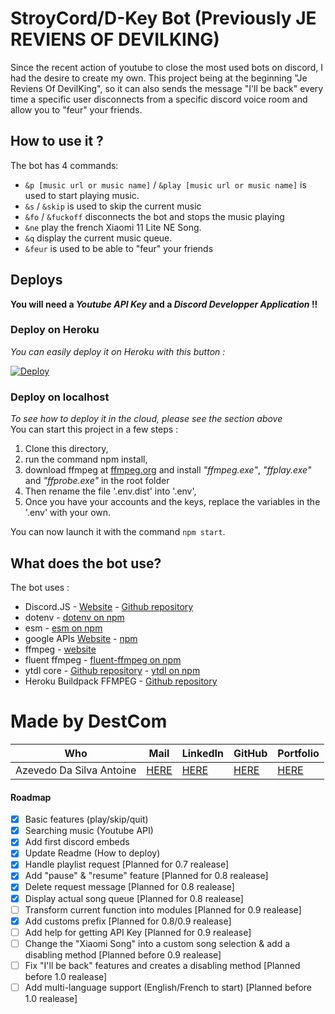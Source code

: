 # StroyCord/D-Key Bot (Previously JE REVIENS OF DEVILKING)

Since the recent action of youtube to close the most used bots on discord, I had the desire to create my own.
This project being at the beginning "Je Reviens Of DevilKing", so it can also sends the message "I'll be back" every time a specific user disconnects from a specific discord voice room and allow you to "feur" your friends.

## How to use it ?

The bot has 4 commands:

- `&p [music url or music name]` / `&play [music url or music name]` is used to start playing music.
- `&s` / `&skip` is used to skip the current music
- `&fo` / `&fuckoff` disconnects the bot and stops the music playing
- `&ne` play the french Xiaomi 11 Lite NE Song.
- `&q` display the current music queue.
- `&feur` is used to be able to "feur" your friends

## Deploys

**You will need a _Youtube API Key_ and a _Discord Developper Application_ !!**

### Deploy on Heroku

_You can easily deploy it on Heroku with this button :_

[![Deploy](https://www.herokucdn.com/deploy/button.svg)](https://heroku.com/deploy?template=https://github.com/DestroyCom/JE-REVIENS-OF-DEVILKING)

### Deploy on localhost

_To see how to deploy it in the cloud, please see the section above_  
You can start this project in a few steps :

1. Clone this directory,
2. run the command npm install,
3. download ffmpeg at [ffmpeg.org](https://www.ffmpeg.org/) and install _"ffmpeg.exe"_, _"ffplay.exe"_ and _"ffprobe.exe"_ in the root folder
4. Then rename the file '.env.dist' into '.env',
5. Once you have your accounts and the keys, replace the variables in the '.env' with your own.

You can now launch it with the command `npm start`.

## What does the bot use?

The bot uses :

- Discord.JS - [Website](https://discord.js.org/#/) - [Github repository](https://github.com/discordjs/discord.js/)
- dotenv - [dotenv on npm](https://www.npmjs.com/package/dotenv)
- esm - [esm on npm](https://www.npmjs.com/package/esm)
- google APIs [Website](https://developers.google.com/) - [npm](https://www.npmjs.com/package/googleapis)
- ffmpeg - [website](https://www.ffmpeg.org/)
- fluent ffmpeg - [fluent-ffmpeg on npm](https://www.npmjs.com/package/fluent-ffmpeg)
- ytdl core - [Github repository](https://github.com/fent/node-ytdl-core) - [ytdl on npm](https://www.npmjs.com/package/ytdl-core)
- Heroku Buildpack FFMPEG - [Github repository](https://github.com/jonathanong/heroku-buildpack-ffmpeg-latest)

# Made by DestCom

| Who                      | Mail                                       | LinkedIn                                         | GitHub                                | Portfolio                                    |
| ------------------------ | ------------------------------------------ | ------------------------------------------------ | ------------------------------------- | -------------------------------------------- |
| Azevedo Da Silva Antoine | [HERE](antoine.azevedo-da-silva@hetic.net) | [HERE](https://www.linkedin.com/in/antoine-ads/) | [HERE](https://github.com/DestroyCom) | [HERE](https://destroykeaum.alwaysdata.net/) |

#### Roadmap

- [x] Basic features (play/skip/quit)
- [x] Searching music (Youtube API)
- [x] Add first discord embeds
- [x] Update Readme (How to deploy)
- [x] Handle playlist request [Planned for 0.7 realease]
- [x] Add "pause" & "resume" feature [Planned for 0.8 realease]
- [x] Delete request message [Planned for 0.8 realease]
- [x] Display actual song queue [Planned for 0.8 realease]
- [ ] Transform current function into modules [Planned for 0.9 realease]
- [x] Add customs prefix [Planned for 0.8/0.9 realease]
- [ ] Add help for getting API Key [Planned for 0.9 realease]
- [ ] Change the "Xiaomi Song" into a custom song selection & add a disabling method [Planned before 0.9 realease]
- [ ] Fix "I'll be back" features and creates a disabling method [Planned before 1.0 realease]
- [ ] Add multi-language support (English/French to start) [Planned before 1.0 realease]
